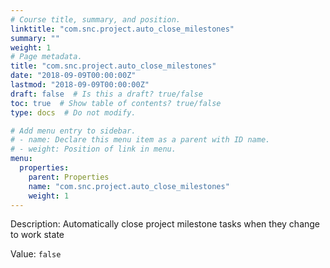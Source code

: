 ```yaml
---
# Course title, summary, and position.
linktitle: "com.snc.project.auto_close_milestones"
summary: ""
weight: 1
# Page metadata.
title: "com.snc.project.auto_close_milestones"
date: "2018-09-09T00:00:00Z"
lastmod: "2018-09-09T00:00:00Z"
draft: false  # Is this a draft? true/false
toc: true  # Show table of contents? true/false
type: docs  # Do not modify.

# Add menu entry to sidebar.
# - name: Declare this menu item as a parent with ID name.
# - weight: Position of link in menu.
menu:
  properties:
    parent: Properties
    name: "com.snc.project.auto_close_milestones"
    weight: 1
---
```


Description: Automatically close project milestone tasks when they change to work state


Value: `false`